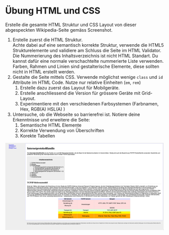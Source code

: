 # Übung HTML und CSS
Erstelle die gesamte HTML Struktur und CSS Layout von dieser abgespeckten Wikipedia-Seite gemäss Screenshot.

1. Erstelle zuerst die HTML Struktur.  
Achte dabei auf eine semantisch korrekte Struktur, verwende die HTML5 Strukturelemente und validiere am Schluss die Seite im HTML Validator.
Die Nummerierung des Inhaltsverzeichnis ist nicht HTML Standart. 
Du kannst dafür eine normale verschachtelte nummerierte Liste verwenden.
Farben, Rahmen und Linien sind gestalterische Elemente, diese sollten nicht in HTML erstellt werden.
2. Gestalte die Seite mittels CSS. 
Verwende möglichst wenige `class` und `id` Attribute im HTML Code.
Nutze nur relative Einheiten (`em`, `rem`)
   1. Erstelle dazu zuerst das Layout für Mobilgeräte. 
   2. Erstelle anschliessend die Version für grössere Geräte mit Grid-Layout.
   3. Experimentiere mit den verschiedenen Farbsystemen (Farbnamen, Hex, RGB(A) HSL(A) )
3. Untersuche, ob die Webseite so barrierefrei ist. 
Notiere deine Erkenntnisse und erweitere die Seite:
   1. Semantische HTML Elemente
   2. Korrekte Verwendung von Überschriften
   3. Korekte Tabellen

![img.png](Internetprotokollfamilie.png)